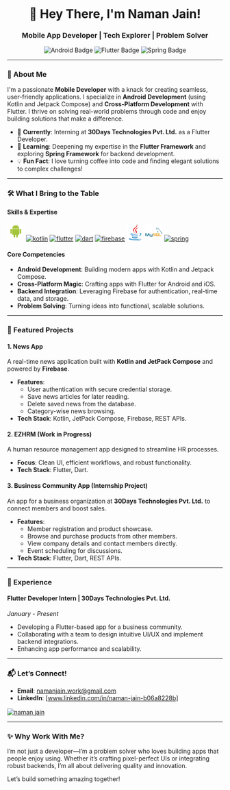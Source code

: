 <h1 align="center">👋 Hey There, I'm Naman Jain!</h1>
<h3 align="center">Mobile App Developer | Tech Explorer | Problem Solver</h3>
<p align="center">
  <img src="https://img.shields.io/badge/Android-Kotlin%20|%20Jetpack%20Compose-brightgreen" alt="Android Badge">
  <img src="https://img.shields.io/badge/Cross%20Platform-Flutter-blue" alt="Flutter Badge">
  <img src="https://img.shields.io/badge/Backend-Spring%20Boot-green" alt="Spring Badge">
</p>

---

### 🚀 About Me
I'm a passionate **Mobile Developer** with a knack for creating seamless, user-friendly applications. I specialize in **Android Development** (using Kotlin and Jetpack Compose) and **Cross-Platform Development** with Flutter. I thrive on solving real-world problems through code and enjoy building solutions that make a difference.

- 🔭 **Currently**: Interning at **30Days Technologies Pvt. Ltd.** as a Flutter Developer.
- 🌱 **Learning**: Deepening my expertise in the **Flutter Framework** and exploring **Spring Framework** for backend development.
- 💡 **Fun Fact**: I love turning coffee into code and finding elegant solutions to complex challenges!

---

### 🛠️ What I Bring to the Table
#### Skills & Expertise
<p align="left">
  <a href="https://developer.android.com" target="_blank"><img src="https://raw.githubusercontent.com/devicons/devicon/master/icons/android/android-original-wordmark.svg" alt="android" width="40" height="40"/></a>
  <a href="https://kotlinlang.org" target="_blank"><img src="https://www.vectorlogo.zone/logos/kotlinlang/kotlinlang-icon.svg" alt="kotlin" width="40" height="40"/></a>
  <a href="https://flutter.dev" target="_blank"><img src="https://www.vectorlogo.zone/logos/flutterio/flutterio-icon.svg" alt="flutter" width="40" height="40"/></a>
  <a href="https://dart.dev" target="_blank"><img src="https://www.vectorlogo.zone/logos/dartlang/dartlang-icon.svg" alt="dart" width="40" height="40"/></a>
  <a href="https://firebase.google.com/" target="_blank"><img src="https://www.vectorlogo.zone/logos/firebase/firebase-icon.svg" alt="firebase" width="40" height="40"/></a>
  <a href="https://www.java.com" target="_blank"><img src="https://raw.githubusercontent.com/devicons/devicon/master/icons/java/java-original.svg" alt="java" width="40" height="40"/></a>
  <a href="https://www.mysql.com/" target="_blank"><img src="https://raw.githubusercontent.com/devicons/devicon/master/icons/mysql/mysql-original-wordmark.svg" alt="mysql" width="40" height="40"/></a>
  <a href="https://spring.io/" target="_blank"><img src="https://www.vectorlogo.zone/logos/springio/springio-icon.svg" alt="spring" width="40" height="40"/></a>
</p>

#### Core Competencies
- **Android Development**: Building modern apps with Kotlin and Jetpack Compose.
- **Cross-Platform Magic**: Crafting apps with Flutter for Android and iOS.
- **Backend Integration**: Leveraging Firebase for authentication, real-time data, and storage.
- **Problem Solving**: Turning ideas into functional, scalable solutions.

---

### 🌟 Featured Projects

#### 1. News App
A real-time news application built with **Kotlin and JetPack Compose** and powered by **Firebase**.
- **Features**:
  - User authentication with secure credential storage.
  - Save news articles for later reading.
  - Delete saved news from the database.
  - Category-wise news browsing.
- **Tech Stack**: Kotlin, JetPack Compose, Firebase, REST APIs.

#### 2. EZHRM (Work in Progress)
A human resource management app designed to streamline HR processes.
- **Focus**: Clean UI, efficient workflows, and robust functionality.
- **Tech Stack**: Flutter, Dart.

#### 3. Business Community App (Internship Project)
An app for a business organization at **30Days Technologies Pvt. Ltd.** to connect members and boost sales.
- **Features**:
  - Member registration and product showcase.
  - Browse and purchase products from other members.
  - View company details and contact members directly.
  - Event scheduling for discussions.
- **Tech Stack**: Flutter, Dart, REST APIs.

---

### 🏢 Experience
#### Flutter Developer Intern | 30Days Technologies Pvt. Ltd.
*January - Present*
- Developing a Flutter-based app for a business community.
- Collaborating with a team to design intuitive UI/UX and implement backend integrations.
- Enhancing app performance and scalability.

---

### 📬 Let’s Connect!
- **Email**: [namanjain.work@gmail.com](mailto:namanjain.work@gmail.com)
- **LinkedIn**: [www.linkedin.com/in/naman-jain-b06a8228b]
<p align="left">
  <a href="https://linkedin.com/in/naman-jain" target="_blank"><img align="center" src="https://raw.githubusercontent.com/rahuldkjain/github-profile-readme-generator/master/src/images/icons/Social/linked-in-alt.svg" alt="naman jain" height="30" width="40" /></a>
</p>

---

### ✨ Why Work With Me?
I’m not just a developer—I’m a problem solver who loves building apps that people enjoy using. Whether it’s crafting pixel-perfect UIs or integrating robust backends, I’m all about delivering quality and innovation.

Let’s build something amazing together!
